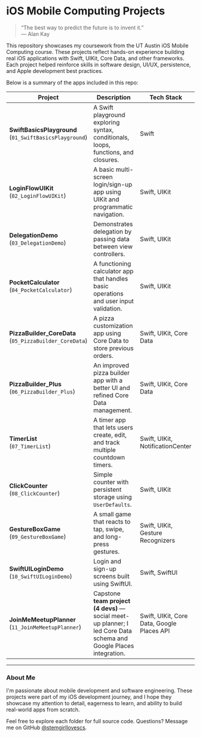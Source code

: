 # iOS Mobile Computing Projects

> “The best way to predict the future is to invent it.”  
> — Alan Kay

This repository showcases my coursework from the UT Austin iOS Mobile Computing course. These projects reflect hands-on experience building real iOS applications with Swift, UIKit, Core Data, and other frameworks. Each project helped reinforce skills in software design, UI/UX, persistence, and Apple development best practices.

Below is a summary of the apps included in this repo:

| Project | Description | Tech Stack |
|--------|-------------|------------|
| **SwiftBasicsPlayground**<br>(`01_SwiftBasicsPlayground`) | A Swift playground exploring syntax, conditionals, loops, functions, and closures. | Swift |
| **LoginFlowUIKit**<br>(`02_LoginFlowUIKit`) | A basic multi-screen login/sign-up app using UIKit and programmatic navigation. | Swift, UIKit |
| **DelegationDemo**<br>(`03_DelegationDemo`) | Demonstrates delegation by passing data between view controllers. | Swift, UIKit |
| **PocketCalculator**<br>(`04_PocketCalculator`) | A functioning calculator app that handles basic operations and user input validation. | Swift, UIKit |
| **PizzaBuilder_CoreData**<br>(`05_PizzaBuilder_CoreData`) | A pizza customization app using Core Data to store previous orders. | Swift, UIKit, Core Data |
| **PizzaBuilder_Plus**<br>(`06_PizzaBuilder_Plus`) | An improved pizza builder app with a better UI and refined Core Data management. | Swift, UIKit, Core Data |
| **TimerList**<br>(`07_TimerList`) | A timer app that lets users create, edit, and track multiple countdown timers. | Swift, UIKit, NotificationCenter |
| **ClickCounter**<br>(`08_ClickCounter`) | Simple counter with persistent storage using `UserDefaults`. | Swift, UIKit |
| **GestureBoxGame**<br>(`09_GestureBoxGame`) | A small game that reacts to tap, swipe, and long-press gestures. | Swift, UIKit, Gesture Recognizers |
| **SwiftUILoginDemo**<br>(`10_SwiftUILoginDemo`) | Login and sign-up screens built using SwiftUI. | Swift, SwiftUI |
| **JoinMeMeetupPlanner**<br>(`11_JoinMeMeetupPlanner`) | Capstone **team project (4 devs)** — social meet-up planner; I led Core Data schema and Google Places integration. | Swift, UIKit, Core Data, Google Places API |

---

### About Me
I'm passionate about mobile development and software engineering. These projects were part of my iOS development journey, and I hope they showcase my attention to detail, eagerness to learn, and ability to build real-world apps from scratch.

Feel free to explore each folder for full source code. Questions? Message me on GitHub [@stemgirllovescs](https://github.com/stemgirllovescs).

